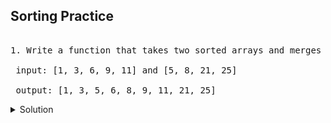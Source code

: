 ## Sorting Practice 

<pre> 
1. Write a function that takes two sorted arrays and merges them into a single array.
 
 input: [1, 3, 6, 9, 11] and [5, 8, 21, 25]
 
 output: [1, 3, 5, 6, 8, 9, 11, 21, 25]
</pre> 

<details>
  <summary>Solution</summary> 
  
  ```swift 
  func mergeArrays(_ arr1: [Int], _ arr2: [Int]) -> [Int] {
  var resultArray = [Int]()
  var leftIndex = 0
  var rightIndex = 0
  while leftIndex < arr1.count && rightIndex < arr2.count {
    let leftElement = arr1[leftIndex]
    let rightElement = arr2[rightIndex]
    if leftElement < rightElement {
      resultArray.append(arr1[leftIndex])
      leftIndex += 1
    } else if leftElement > rightElement {
      resultArray.append(arr2[rightIndex])
      rightIndex += 1
    } else {
      resultArray.append(arr1[leftIndex])
      leftIndex += 1
      resultArray.append(arr2[rightIndex])
      rightIndex += 1
    }
  }
  if leftIndex < arr1.count {
    resultArray.append(contentsOf: arr1[leftIndex...])
  }
  if rightIndex < arr2.count {
    resultArray.append(contentsOf: arr2[rightIndex...])
  }
  return resultArray
}
  ```
  
</details> 
